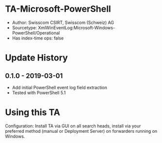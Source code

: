 # TA-Microsoft-PowerShell
 
* Author: Swisscom CSIRT, Swisscom (Schweiz) AG
* Sourcetype: XmlWinEventLog:Microsoft-Windows-PowerShell/Operational
* Has index-time ops: false

# Update History

## 0.1.0 - 2019-03-01
* Add initial PowerShell event log field extraction
* Tested with PowerShell 5.1

# Using this TA

Configuration: Install TA via GUI on all search heads, install via your preferred method (manual or Deployment Server) on forwarders running on Windows.
